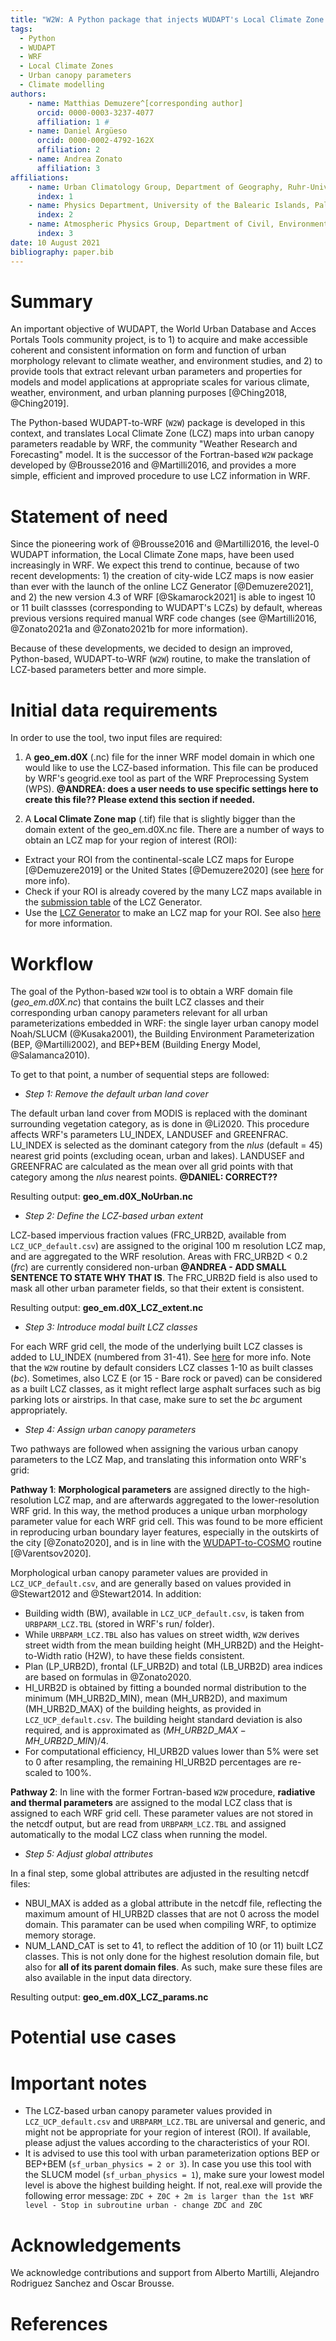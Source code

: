 ```yaml
---
title: "W2W: A Python package that injects WUDAPT's Local Climate Zone information in WRF"
tags:
  - Python
  - WUDAPT
  - WRF
  - Local Climate Zones
  - Urban canopy parameters
  - Climate modelling 
authors:
    - name: Matthias Demuzere^[corresponding author] 
      orcid: 0000-0003-3237-4077
      affiliation: 1 # 
    - name: Daniel Argüeso 
      orcid: 0000-0002-4792-162X
      affiliation: 2
    - name: Andrea Zonato
      affiliation: 3
affiliations:
    - name: Urban Climatology Group, Department of Geography, Ruhr-University Bochum, Bochum, Germany
      index: 1
    - name: Physics Department, University of the Balearic Islands, Palma, Spain
      index: 2
    - name: Atmospheric Physics Group, Department of Civil, Environmental and Mechanical Engineering, University of Trento, Trento, Italy
      index: 3 
date: 10 August 2021
bibliography: paper.bib
---
```


# Summary
An important objective of WUDAPT, the World Urban Database and Acces Portals Tools community project, is to 1) to acquire and make accessible coherent and consistent information on form and function of urban morphology relevant to climate weather, and environment studies, and 2) to provide tools that extract relevant urban parameters and properties for models and model applications at appropriate scales for various climate, weather, environment, and urban planning purposes [@Ching2018, @Ching2019]. 

The Python-based WUDAPT-to-WRF (`W2W`) package is developed in this context, and translates Local Climate Zone (LCZ) maps into urban canopy parameters readable by WRF, the community "Weather Research and Forecasting" model. It is the successor of the Fortran-based `W2W` package developed by @Brousse2016 and @Martilli2016, and provides a more simple, efficient and improved procedure to use LCZ information in WRF.   

# Statement of need
Since the pioneering work of @Brousse2016 and @Martilli2016, the level-0 WUDAPT information, the Local Climate Zone maps, have been used increasingly in WRF. We expect this trend to continue, because of two recent developments: 1) the creation of city-wide LCZ maps is now easier than ever with the launch of the online LCZ Generator [@Demuzere2021], and 2) the new version 4.3 of WRF [@Skamarock2021] is able to ingest 10 or 11 built classses (corresponding to WUDAPT's LCZs) by default, whereas previous versions required manual WRF code changes (see @Martilli2016, @Zonato2021a and @Zonato2021b for more information). 

Because of these developments, we decided to design an improved, Python-based, WUDAPT-to-WRF (`W2W`) routine, to make the translation of LCZ-based parameters better and more simple. 

# Initial data requirements
In order to use the tool, two input files are required: 

1. A **geo_em.d0X** (.nc) file for the inner WRF model domain in which one would like to use the LCZ-based information. This file can be produced by WRF's geogrid.exe tool as part of the WRF Preprocessing System (WPS). **@ANDREA: does a user needs to use specific settings here to create this file?? Please extend this section if needed.** 

2.  A **Local Climate Zone map** (.tif) file that is slightly bigger than the domain extent of the geo_em.d0X.nc file. There are a number of ways to obtain an LCZ map for your region of interest (ROI): 

   * Extract your ROI from the continental-scale LCZ maps for Europe [@Demuzere2019] or the United States [@Demuzere2020] (see [here](https://www.wudapt.org/lcz-maps/) for more info).
   * Check if your ROI is already covered by the many LCZ maps available in the [submission table](https://lcz-generator.rub.de/submissions) of the LCZ Generator.
   * Use the [LCZ Generator](https://lcz-generator.rub.de/) to make an LCZ map for your ROI. See also [here](https://www.wudapt.org/create-lcz-classification/) for more information.


# Workflow
The goal of the Python-based `W2W` tool is to obtain a WRF domain file (*geo_em.d0X.nc*) that contains the built LCZ classes and their corresponding urban canopy parameters relevant for all urban parameterizations embedded in WRF: the single layer urban canopy model Noah/SLUCM (@Kusaka2001), the Building Environment Parameterization (BEP, @Martilli2002), and BEP+BEM (Building Energy Model, @Salamanca2010). 

To get to that point, a number of sequential steps are followed:

* _Step 1: Remove the default urban land cover_

The default urban land cover from MODIS is replaced with the dominant surrounding vegetation category, as is done in @Li2020. This procedure affects WRF's parameters LU_INDEX, LANDUSEF and GREENFRAC. LU_INDEX is selected as the dominant category from the $nlus$ (default = 45) nearest grid points (excluding ocean, urban and lakes). LANDUSEF and GREENFRAC are calculated as the mean over all grid points with that category among the $nlus$ nearest points. **@DANIEL: CORRECT??**

Resulting output: **geo_em.d0X_NoUrban.nc**

* _Step 2: Define the LCZ-based urban extent_

LCZ-based impervious fraction values (FRC_URB2D, available from `LCZ_UCP_default.csv`) are assigned to the original 100 m resolution LCZ map, and are aggregated to the WRF resolution. Areas with FRC_URB2D < 0.2 ($frc$) are currently considered non-urban **@ANDREA - ADD SMALL SENTENCE TO STATE WHY THAT IS**. The FRC_URB2D field is also used to mask all other urban parameter fields, so that their extent is consistent.

Resulting output: **geo_em.d0X_LCZ_extent.nc**

* _Step 3: Introduce modal built LCZ classes_

For each WRF grid cell, the mode of the underlying built LCZ classes is added to LU_INDEX (numbered from 31-41). See [here](https://ral.ucar.edu/sites/default/files/public/product-tool/urban-canopy-model/WRF_urban_update_Readme_file_WRF4.3.pdf) for more info. Note that the `W2W` routine by default considers LCZ classes 1-10 as built classes ($bc$). Sometimes, also LCZ E (or 15 - Bare rock or paved) can be considered as a built LCZ classes, as it might reflect large asphalt surfaces such as big parking lots or airstrips. In that case, make sure to set the $bc$ argument appropriately.

* _Step 4: Assign urban canopy parameters_

Two pathways are followed when assigning the various urban canopy parameters to the LCZ Map, and translating this information onto WRF's grid:

**Pathway 1**: **Morphological parameters** are assigned directly to the high-resolution LCZ map, and are afterwards aggregated to the lower-resolution WRF grid. In this way, the method produces a unique urban morphology parameter value for each WRF grid cell. This was found to be more efficient in reproducing urban boundary layer features, especially in the outskirts of the city [@Zonato2020], and is in line with the [WUDAPT-to-COSMO](https://github.com/matthiasdemuzere/WUDAPT-to-COSMO) routine [@Varentsov2020].

Morphological urban canopy parameter values are provided in `LCZ_UCP_default.csv`, and are generally based on values provided in @Stewart2012 and @Stewart2014. In addition:

* Building width (BW), available in `LCZ_UCP_default.csv`, is taken from `URBPARM_LCZ.TBL` (stored in WRF's run/ folder). 
* While `URBPARM_LCZ.TBL` also has values on street width, `W2W` derives street width from the mean building height (MH_URB2D) and the Height-to-Width ratio (H2W), to have these fields consistent.
* Plan (LP_URB2D), frontal (LF_URB2D) and total (LB_URB2D) area indices are based on formulas in @Zonato2020.
* HI_URB2D is obtained by fitting a bounded normal distribution to the minimum (MH_URB2D_MIN), mean (MH_URB2D), and maximum (MH_URB2D_MAX) of the building heights, as provided in `LCZ_UCP_default.csv`. The building height standard deviation is also required, and is approximated as ${(MH\_URB2D\_MAX - MH\_URB2D\_MIN) / 4}$. 
* For computational efficiency, HI_URB2D values lower than 5% were set to 0 after resampling, the remaining HI_URB2D percentages are re-scaled to 100%.


**Pathway 2**: In line with the former Fortran-based `W2W` procedure, **radiative and thermal parameters** are assigned to the modal LCZ class that is assigned to each WRF grid cell. These parameter values are not stored in the netcdf output, but are read from `URBPARM_LCZ.TBL` and assigned automatically to the modal LCZ class when running the model. 


* _Step 5: Adjust global attributes_

In a final step, some global attributes are adjusted in the resulting netcdf files:

* NBUI_MAX is added as a global attribute in the netcdf file, reflecting the maximum amount of HI_URB2D classes that are not 0 across the model domain. This paramater can be used when compiling WRF, to optimize memory storage.
* NUM_LAND_CAT is set to 41, to reflect the addition of 10 (or 11) built LCZ classes. This is not only done for the highest resolution domain file, but also for **all of its parent domain files**. As such, make sure these files are also available in the input data directory. 

Resulting output: **geo_em.d0X_LCZ_params.nc**


# Potential use cases


# Important notes
* The LCZ-based urban canopy parameter values provided in `LCZ_UCP_default.csv` and `URBPARM_LCZ.TBL` are universal and generic, and might not be appropriate for your region of interest (ROI). If available, please adjust the values according to the characteristics of your ROI.
* It is advised to use this tool with urban parameterization options BEP or BEP+BEM (`sf_urban_physics = 2 or 3`). In case you use this tool with the SLUCM model (`sf_urban_physics = 1`), make sure your lowest model level is above the highest building height. If not, real.exe will provide the following error message: `ZDC + Z0C + 2m is larger than the 1st WRF level - Stop in subroutine urban - change ZDC and Z0C`


# Acknowledgements
We acknowledge contributions and support from Alberto Martilli, Alejandro Rodriguez Sanchez and Oscar Brousse.

# References